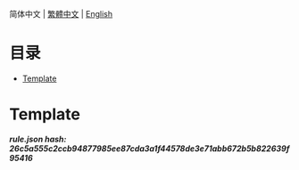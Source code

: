 


  
简体中文 | [繁體中文](README_zh_tw.md) | [English](README_en_us.md)  
  

目录
==

* [Template](#template)

# Template
  
***rule.json hash: 26c5a555c2ccb94877985ee87cda3a1f44578de3e71abb672b5b822639f95416***